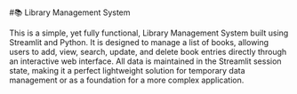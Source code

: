 #📚 Library Management System

This is a simple, yet fully functional, Library Management System built using Streamlit and Python. It is designed to manage a list of books, allowing users to add, view, search, update, and delete book entries directly through an interactive web interface. All data is maintained in the Streamlit session state, making it a perfect lightweight solution for temporary data management or as a foundation for a more complex application.